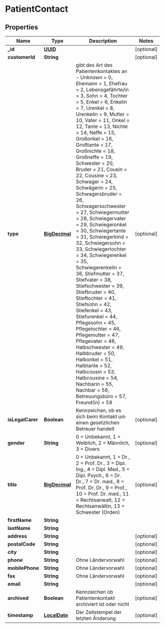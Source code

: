 # PatientContact

## Properties
Name | Type | Description | Notes
------------ | ------------- | ------------- | -------------
**_id** | [**UUID**](UUID.md) |  |  [optional]
**customerId** | **String** |  |  [optional]
**type** | [**BigDecimal**](BigDecimal.md) | gibt des Art des Patientenkontaktes an - Unknown &#x3D; 0, Ehemann &#x3D; 1, Ehefrau &#x3D; 2, Lebensgefährte/in &#x3D; 3, Sohn &#x3D; 4, Tochter &#x3D; 5, Enkel &#x3D; 6, Enkelin &#x3D; 7, Urenkel &#x3D; 8, Urenkelin &#x3D; 9, Mutter &#x3D; 10, Vater &#x3D; 11, Onkel &#x3D; 12, Tante &#x3D; 13, Nichte &#x3D; 14, Neffe &#x3D; 15, Großonkel &#x3D; 16, Großtante &#x3D; 17, Großnichte &#x3D; 18, Großneffe &#x3D; 19, Schwester &#x3D; 20, Bruder &#x3D; 21, Cousin &#x3D; 22, Cousine &#x3D; 23, Schwager &#x3D; 24, Schwägerin &#x3D; 25, Schwagersbruder &#x3D; 26, Schwagersschwester &#x3D; 27, Schwiegermutter &#x3D; 28, Schwiegervater &#x3D; 29, Schwiegeronkel &#x3D; 30, Schwiegertante &#x3D; 31, Schwiegerkind &#x3D; 32, Schwiegersohn &#x3D; 33, Schwiegertochter &#x3D; 34, Schwiegerenkel &#x3D; 35, Schwiegerenkelin &#x3D; 36, Stiefmutter &#x3D; 37, Stiefvater &#x3D; 38, Stiefschwester &#x3D; 39, Stiefbruder &#x3D; 40, Stieftochter &#x3D; 41, Stiefsohn &#x3D; 42, Stiefenkel &#x3D; 43, Stiefurenkel &#x3D; 44, Pflegesohn &#x3D; 45, Pflegetochter &#x3D; 46, Pflegemutter &#x3D; 47, Pflegevater &#x3D; 48, Halbschwester &#x3D; 49, Halbbruder &#x3D; 50, Halbonkel &#x3D; 51, Halbtante &#x3D; 52, Halbcousin &#x3D; 53, Halbcousine &#x3D; 54, Nachbarin &#x3D; 55, Nachbar &#x3D; 56, Betreuungsbüro &#x3D; 57, Freund(in) &#x3D; 58 |  [optional]
**isLegalCarer** | **Boolean** | Kennzeichen, ob es sich beim Kontakt um einen gesetzlichen Betreuer handelt |  [optional]
**gender** | **String** | 0 &#x3D; Unbekannt, 1 &#x3D; Weiblich, 2 &#x3D; Männlich, 3 &#x3D; Divers |  [optional]
**title** | [**BigDecimal**](BigDecimal.md) | 0 &#x3D; Unbekannt, 1 &#x3D; Dr., 2 &#x3D; Prof. Dr., 3 &#x3D; Dipl. Ing., 4 &#x3D; Dipl. Med., 5 &#x3D; Dipl. Psych., 6 &#x3D; Dr. Dr., 7 &#x3D; Dr. med., 8 &#x3D; Prof. Dr. Dr., 9 &#x3D; Prof., 10 &#x3D; Prof. Dr. med., 11 &#x3D; Rechtsanwalt, 12 &#x3D; Rechtsanwältin, 13 &#x3D; Schwester (Orden) |  [optional]
**firstName** | **String** |  | 
**lastName** | **String** |  | 
**address** | **String** |  |  [optional]
**postalCode** | **String** |  |  [optional]
**city** | **String** |  |  [optional]
**phone** | **String** | Ohne Ländervorwahl |  [optional]
**mobilePhone** | **String** | Ohne Ländervorwahl |  [optional]
**fax** | **String** | Ohne Ländervorwahl |  [optional]
**email** | **String** |  |  [optional]
**archived** | **Boolean** | Kennzeichen ob Patientenkontakt archiviert ist oder nicht |  [optional]
**timestamp** | [**LocalDate**](LocalDate.md) | Der Zeitstempel der letzten Änderung |  [optional]
